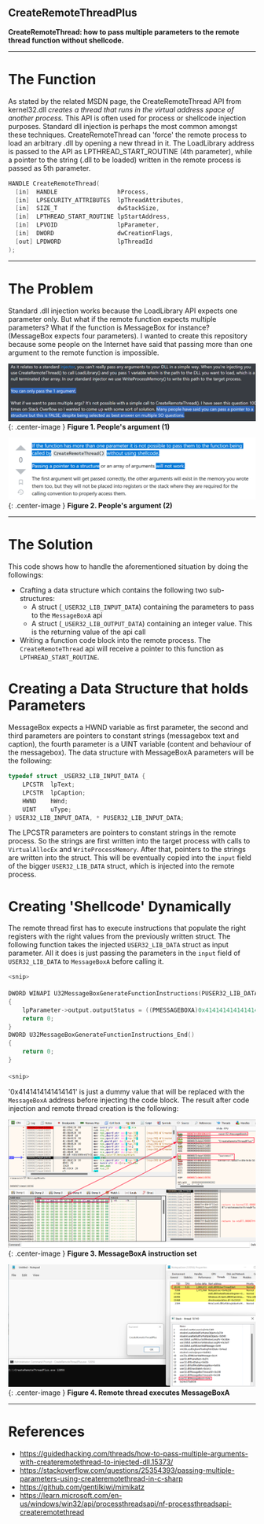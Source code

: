 ## CreateRemoteThreadPlus
**CreateRemoteThread: how to pass multiple parameters to the remote thread function without shellcode.**

-----------------------------------------------------------------------------------------------------------------------------------------------------------------

# The Function
As stated by the related MSDN page, the CreateRemoteThread API from kernel32.dll *creates a thread that runs in the virtual address space of another process.* This API is often used for process or shellcode injection purposes. Standard dll injection is perhaps the most common amongst these techniques. CreateRemoteThread can 'force' the remote process to load an arbitrary .dll by opening a new thread in it. The LoadLibrary address is passed to the API as LPTHREAD_START_ROUTINE (4th parameter), while a pointer to the string (.dll to be loaded) written in the remote process is passed as 5th parameter.

```c
HANDLE CreateRemoteThread(
  [in]  HANDLE                 hProcess,
  [in]  LPSECURITY_ATTRIBUTES  lpThreadAttributes,
  [in]  SIZE_T                 dwStackSize,
  [in]  LPTHREAD_START_ROUTINE lpStartAddress,
  [in]  LPVOID                 lpParameter,
  [in]  DWORD                  dwCreationFlags,
  [out] LPDWORD                lpThreadId
);
```

-----------------------------------------------------------------------------------------------------------------------------------------------------------------

# The Problem
Standard .dll injection works because the LoadLibrary API expects one parameter only. But what if the remote function expects multiple parameters? What if the function is MessageBox for instance? (MessageBox expects four parameters). I wanted to create this repository because some people on the Internet have said that passing more than one argument to the remote function is impossible.

![](pictures/argument.png){: .center-image }
**Figure 1. People's argument (1)**


![](pictures/argument1.png){: .center-image }
**Figure 2. People's argument (2)**

-----------------------------------------------------------------------------------------------------------------------------------------------------------------

# The Solution
This code shows how to handle the aforementioned situation by doing the followings:

- Crafting a data structure which contains the following two sub-structures:
	- A struct (`_USER32_LIB_INPUT_DATA`) containing the parameters to pass to the `MessageBoxA` api
 	- A struct (`_USER32_LIB_OUTPUT_DATA`) containing an integer value. This is the returning value of the api call
- Writing a function code block into the remote process. The `CreateRemoteThread` api will receive a pointer to this function as `LPTHREAD_START_ROUTINE`.


# Creating a Data Structure that holds Parameters
MessageBox expects a HWND variable as first parameter, the second and third parameters are pointers to constant strings (messagebox text and caption), the fourth parameter is a UINT variable (content and behaviour of the messagebox). The data structure with MessageBoxA parameters will be the following:

```c
typedef struct _USER32_LIB_INPUT_DATA {
	LPCSTR	lpText;
	LPCSTR	lpCaption;
	HWND	hWnd;
	UINT	uType;
} USER32_LIB_INPUT_DATA, * PUSER32_LIB_INPUT_DATA;
```

The LPCSTR parameters are pointers to constant strings in the remote process. So the strings are first written into the target process with calls to `VirtualAllocEx` and `WriteProcessMemory`. After that, pointers to the strings are written into the struct. This will be eventually copied into the `input` field of the bigger `USER32_LIB_DATA` struct, which is injected into the remote process.

# Creating 'Shellcode' Dynamically
The remote thread first has to execute instructions that populate the right registers with the right values from the previously written struct. The following function takes the injected `USER32_LIB_DATA` struct as input parameter. All it does is just passing the parameters in the `input` field of `USER32_LIB_DATA` to `MessageBoxA` before calling it.

```c
<snip>

DWORD WINAPI U32MessageBoxGenerateFunctionInstructions(PUSER32_LIB_DATA lpParameter)
{
	lpParameter->output.outputStatus = ((PMESSAGEBOXA)0x4141414141414141)(lpParameter->input.hwnd, lpParameter->input.text, lpParameter->input.title, lpParameter->input.uType);
	return 0;
}
DWORD U32MessageBoxGenerateFunctionInstructions_End()
{
	return 0; 
}

<snip>
```

'0x4141414141414141' is just a dummy value that will be replaced with the `MessageBoxA` address before injecting the code block. The result after code injection and remote thread creation is the following:


![MessageBoxA instruction set](pictures/function_instruction_set.png){: .center-image }
**Figure 3. MessageBoxA instruction set**


![Remote thread executes MessageBoxA](pictures/payload_execution.png){: .center-image }
**Figure 4. Remote thread executes MessageBoxA**

-----------------------------------------------------------------------------------------------------------------------------------------------------------------


# References
* https://guidedhacking.com/threads/how-to-pass-multiple-arguments-with-createremotethread-to-injected-dll.15373/
* https://stackoverflow.com/questions/25354393/passing-multiple-parameters-using-createremotethread-in-c-sharp
* https://github.com/gentilkiwi/mimikatz
* https://learn.microsoft.com/en-us/windows/win32/api/processthreadsapi/nf-processthreadsapi-createremotethread


